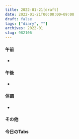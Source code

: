 ```yaml
---
title: 2022-01-21[draft]
date: 2022-01-21T00:00:00+09:00
draft: false
tags: ["diary", ""]
archives: 2022-01
slug: 982106
---
```

#### 午前
- 
#### 午後
- 
#### 体調
- 
#### その他
#### 今日のTabs